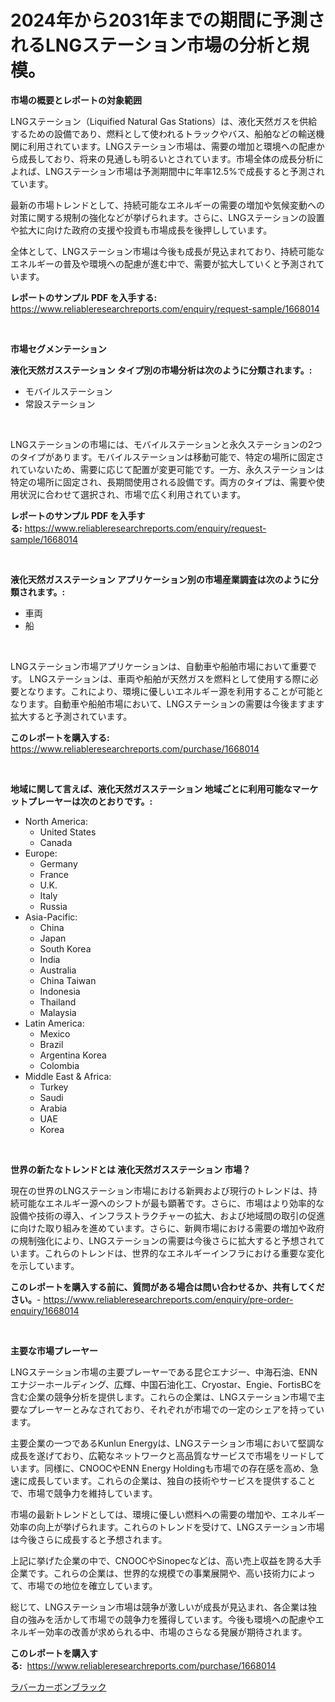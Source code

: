 <p><h1>2024年から2031年までの期間に予測されるLNGステーション市場の分析と規模。</h1></p><p><strong>市場の概要とレポートの対象範囲</strong></p>
<p><p>LNGステーション（Liquified Natural Gas Stations）は、液化天然ガスを供給するための設備であり、燃料として使われるトラックやバス、船舶などの輸送機関に利用されています。LNGステーション市場は、需要の増加と環境への配慮から成長しており、将来の見通しも明るいとされています。市場全体の成長分析によれば、LNGステーション市場は予測期間中に年率12.5%で成長すると予測されています。</p><p>最新の市場トレンドとして、持続可能なエネルギーの需要の増加や気候変動への対策に関する規制の強化などが挙げられます。さらに、LNGステーションの設置や拡大に向けた政府の支援や投資も市場成長を後押ししています。</p><p>全体として、LNGステーション市場は今後も成長が見込まれており、持続可能なエネルギーの普及や環境への配慮が進む中で、需要が拡大していくと予測されています。</p></p>
<p><strong>レポートのサンプル PDF を入手する:</strong> <a href="https://www.reliableresearchreports.com/enquiry/request-sample/1668014">https://www.reliableresearchreports.com/enquiry/request-sample/1668014</a></p>
<p>&nbsp;</p>
<p><strong>市場セグメンテーション</strong></p>
<p><strong>液化天然ガスステーション タイプ別の市場分析は次のように分類されます。:</strong></p>
<p><ul><li>モバイルステーション</li><li>常設ステーション</li></ul></p>
<p>&nbsp;</p>
<p><p>LNGステーションの市場には、モバイルステーションと永久ステーションの2つのタイプがあります。モバイルステーションは移動可能で、特定の場所に固定されていないため、需要に応じて配置が変更可能です。一方、永久ステーションは特定の場所に固定され、長期間使用される設備です。両方のタイプは、需要や使用状況に合わせて選択され、市場で広く利用されています。</p></p>
<p><strong>レポートのサンプル PDF を入手する:</strong>&nbsp;<a href="https://www.reliableresearchreports.com/enquiry/request-sample/1668014">https://www.reliableresearchreports.com/enquiry/request-sample/1668014</a></p>
<p>&nbsp;</p>
<p><strong> 液化天然ガスステーション アプリケーション別の市場産業調査は次のように分類されます。:</strong></p>
<p><ul><li>車両</li><li>船</li></ul></p>
<p>&nbsp;</p>
<p><p>LNGステーション市場アプリケーションは、自動車や船舶市場において重要です。 LNGステーションは、車両や船舶が天然ガスを燃料として使用する際に必要となります。これにより、環境に優しいエネルギー源を利用することが可能となります。自動車や船舶市場において、LNGステーションの需要は今後ますます拡大すると予測されています。</p></p>
<p><strong>このレポートを購入する:</strong>&nbsp; <a href="https://www.reliableresearchreports.com/purchase/1668014">https://www.reliableresearchreports.com/purchase/1668014</a></p>
<p>&nbsp;</p>
<p><strong>地域に関して言えば、液化天然ガスステーション 地域ごとに利用可能なマーケットプレーヤーは次のとおりです。:</strong></p>
<p><ul>
    <li>
        North America:
        <ul>
            <li>United States</li>
            <li>Canada</li>
        </ul>
    </li>
    <li>
        Europe:
        <ul>
            <li>Germany</li>
            <li>France</li>
            <li>U.K.</li>
            <li>Italy</li>
            <li>Russia</li>
        </ul>
    </li>
    <li>
        Asia-Pacific:
        <ul>
            <li>China</li>
            <li>Japan</li>
            <li>South Korea</li>
            <li>India</li>
            <li>Australia</li>
            <li>China Taiwan</li>
            <li>Indonesia</li>
            <li>Thailand</li>
            <li>Malaysia</li>
        </ul>
    </li>
    <li>
        Latin America:
        <ul>
            <li>Mexico</li>
            <li>Brazil</li>
            <li>Argentina Korea</li>
            <li>Colombia</li>
        </ul>
    </li>
    <li>
        Middle East & Africa:
        <ul>
            <li>Turkey</li>
            <li>Saudi</li>
            <li>Arabia</li>
            <li>UAE</li>
            <li>Korea</li>
        </ul>
    </li>
    </ul></p>
<p>&nbsp;</p>
<p><strong>世界の新たなトレンドとは 液化天然ガスステーション 市場？</strong></p>
<p><p>現在の世界のLNGステーション市場における新興および現行のトレンドは、持続可能なエネルギー源へのシフトが最も顕著です。さらに、市場はより効率的な設備や技術の導入、インフラストラクチャーの拡大、および地域間の取引の促進に向けた取り組みを進めています。さらに、新興市場における需要の増加や政府の規制強化により、LNGステーションの需要は今後さらに拡大すると予想されています。これらのトレンドは、世界的なエネルギーインフラにおける重要な変化を示しています。</p></p>
<p><strong>このレポートを購入する前に、質問がある場合は問い合わせるか、共有してください。</strong>- <a href="https://www.reliableresearchreports.com/enquiry/pre-order-enquiry/1668014">https://www.reliableresearchreports.com/enquiry/pre-order-enquiry/1668014</a></p>
<p>&nbsp;</p>
<p><strong>主要な市場プレーヤー</strong></p>
<p><p>LNGステーション市場の主要プレーヤーである昆仑エナジー、中海石油、ENNエナジーホールディング、広輝、中国石油化工、Cryostar、Engie、FortisBCを含む企業の競争分析を提供します。これらの企業は、LNGステーション市場で主要なプレーヤーとみなされており、それぞれが市場での一定のシェアを持っています。</p><p>主要企業の一つであるKunlun Energyは、LNGステーション市場において堅調な成長を遂げており、広範なネットワークと高品質なサービスで市場をリードしています。同様に、CNOOCやENN Energy Holdingも市場での存在感を高め、急速に成長しています。これらの企業は、独自の技術やサービスを提供することで、市場で競争力を維持しています。</p><p>市場の最新トレンドとしては、環境に優しい燃料への需要の増加や、エネルギー効率の向上が挙げられます。これらのトレンドを受けて、LNGステーション市場は今後さらに成長すると予想されます。</p><p>上記に挙げた企業の中で、CNOOCやSinopecなどは、高い売上収益を誇る大手企業です。これらの企業は、世界的な規模での事業展開や、高い技術力によって、市場での地位を確立しています。</p><p>総じて、LNGステーション市場は競争が激しいが成長が見込まれ、各企業は独自の強みを活かして市場での競争力を獲得しています。今後も環境への配慮やエネルギー効率の改善が求められる中、市場のさらなる発展が期待されます。</p></p>
<p><strong>このレポートを購入する:</strong>&nbsp;&nbsp;<a href="https://www.reliableresearchreports.com/purchase/1668014">https://www.reliableresearchreports.com/purchase/1668014</a></p>
<p><p><a href="https://github.com/zoetazuur/Market-Research-Report-List-1/blob/main/588411515220.md">ラバーカーボンブラック</a></p></p>